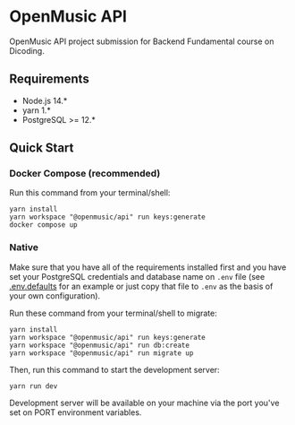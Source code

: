 # OpenMusic API

OpenMusic API project submission for Backend Fundamental course on Dicoding.

## Requirements

- Node.js 14.*
- yarn 1.*
- PostgreSQL >= 12.*

## Quick Start

### Docker Compose (recommended)

Run this command from your terminal/shell:

```shell
yarn install
yarn workspace "@openmusic/api" run keys:generate
docker compose up
```

### Native

Make sure that you have all of the requirements installed first and you have set your PostgreSQL credentials and database name on `.env` file (see [.env.defaults](.env.defaults) for an example or just copy that file to `.env` as the basis of your own configuration).

Run these command from your terminal/shell to migrate:

```shell
yarn install
yarn workspace "@openmusic/api" run keys:generate
yarn workspace "@openmusic/api" run db:create
yarn workspace "@openmusic/api" run migrate up
```

Then, run this command to start the development server:

```shell
yarn run dev
```

Development server will be available on your machine via the port you've set on PORT environment variables.
